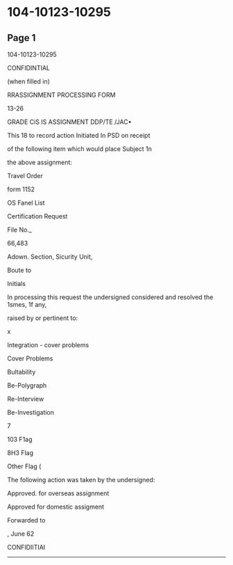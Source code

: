 # 104-10123-10295

## Page 1

104-10123-10295

CONFIDINTIAL

(when filled in)

RRASSIGNMENT PROCESSING FORM

13-26

GRADE CiS IS ASSIGNMENT DDP/TE /JAC•

This 18 to record action Initiated In PSD on receipt

of the following item which would place Subject 1n

the above assignment:

Travel Order

form 1152

OS Fanel List

Certification Request

File No._

66,483

Adown. Section, Sicurity Unit,

Boute to

Initials

In processing this request the undersigned considered and resolved the 1smes, 1f any,

raised by or pertinent to:

x

Integration - cover problems

Cover Problems

Bultability

Be-Polygraph

Re-Interview

Be-Investigation

7

103 F1ag

8H3 Flag

Other Flag (

The following action was taken by the undersigned:

Approved. for overseas assignment

Approved for domestic assigment

Forwarded to

, June 62

CONFIDIITIAI

---

